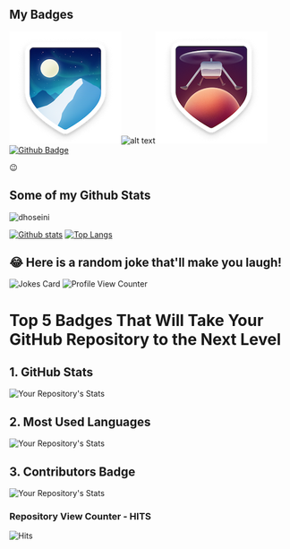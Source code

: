 ## My Badges
![alt text](https://raw.githubusercontent.com/Schweinepriester/github-profile-achievements/main/images/badge-arctic-code-vault-small.png)![alt text](https://raw.githubusercontent.com/Schweinepriester/github-profile-achievements/main/images/badge-sponsors-small.png)![alt text](https://raw.githubusercontent.com/Schweinepriester/github-profile-achievements/main/images/badge-mars-2020-small.png)
[![Github Badge](https://img.shields.io/badge/-dhoseini-grey?style=flat&logo=github&logoColor=white&link=https://github.com/dhoseini/)](https://www.github.com/dhoseini/) <p align='left'> 😉</p>
## Some of my Github Stats
<p align=left> <img src=https://komarev.com/ghpvc/?username=dhoseini alt=dhoseini /> </p>

[![Github stats](https://github-readme-stats.vercel.app/api?username=dhoseini&show_icons=true&include_all_commits=true)](https://github.com/dhoseini/github-readme-stats)
[![Top Langs](https://github-readme-stats.vercel.app/api/top-langs/?username=dhoseini&layout=compact)](https://github.com/dhoseini/github-readme-stats)
## 😂 Here is a random joke that'll make you laugh!
![Jokes Card](https://readme-jokes.vercel.app/api)
![Profile View Counter](https://komarev.com/ghpvc/?username=dhoseini)
# Top 5 Badges That Will Take Your GitHub Repository to the Next Level
## 1. GitHub Stats
![Your Repository's Stats](https://github-readme-stats.vercel.app/api?username=dhoseini&show_icons=true)
## 2. Most Used Languages
![Your Repository's Stats](https://github-readme-stats.vercel.app/api/top-langs/?username=dhoseini&theme=blue-green)
## 3. Contributors Badge
![Your Repository's Stats](https://contrib.rocks/image?repo=dhoseini/Python)
### Repository View Counter - HITS
![Hits](https://hitcounter.pythonanywhere.com/count/tag.svg?url=https://github.com/microsoft/PowerToys)
